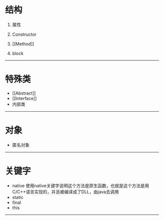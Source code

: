 
# 结构

1. 属性

2. Constructor

3. [[Method]]

4. block

***

# 特殊类

- [[Abstract]]
- [[Interface]]
- 内部类

***

# 对象

- 匿名对象

***

# 关键字

- native
	使用native关键字说明这个方法是原生函数，也就是这个方法是用C/C++语言实现的，并且被编译成了DLL，由java去调用
- static
- final
- this

***
